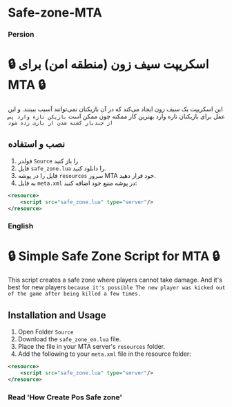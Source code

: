 # Safe-zone-MTA

### Persion 
# 🔒 اسکریپت سیف زون (منطقه امن) برای MTA 🔒

این اسکریپت یک سیف زون ایجاد می‌کند که در آن بازیکنان نمی‌توانند آسیب ببینند. و این عمل برای بازیکنان تازه وارد بهترین کار ممکنه چون ممکن است 
`بازیکن تازه وارد پس از چندبار کشته شدن از بازی زده شود`

## نصب و استفاده

1. فولدر  `Source` را باز کنید 
2. فایل `safe_zone.lua` را دانلود کنید.
3. فایل را در پوشه `resources` سرور MTA خود قرار دهید.
4. به فایل `meta.xml` در پوشه منبع خود اضافه کنید:

```xml
<resource>
    <script src="safe_zone.lua" type="server"/>
</resource>
```

### English



# 🔒 Simple Safe Zone Script for MTA 🔒

This script creates a safe zone where players cannot take damage. And it's best for new players `because it's possible The new player was kicked out of the game after being killed a few times.`

## Installation and Usage
1. Open Folder `Source`
2. Download the `safe_zone_en.lua` file.
3. Place the file in your MTA server's `resources` folder.
4. Add the following to your `meta.xml` file in the resource folder:

```xml
<resource>
    <script src="safe_zone.lua" type="server"/>
</resource>
```





### Read 'How Create Pos Safe zone'
